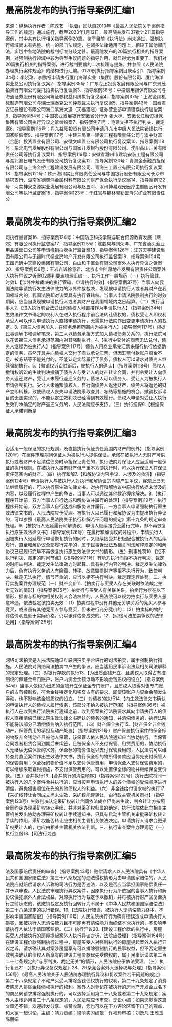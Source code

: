 # 最高院发布的执行指导案例汇编1

来源：纵横执行作者：陈孜艺 「执着」团队自2010年《最高人民法院关于案例指导工作的规定》通过施行，截至2023年1月12日，最高院共发布37批计211篇指导案例，其中共有执行相关指导案例20篇。鉴于目前《执行法》尚未通过，强制执行领域尚未有完整、统一的部门法规定，在诸多法律适用问题上，相较于其他部门法，实践中各地法院的裁判标准分歧尤甚。最高院发布的20篇执行相关的指导案例，对强制执行领域中较为典型争议问题的指导作用，就显得尤为重要了。我们对20篇执行相关的指导案例，进行裁判要旨的二次梳理与提炼，并参照《人民法院办理执行案件规范》的结构进行汇编。0120例执行指导案例目录索引1．指导案例34号：李晓玲、李鹏裕申请执行厦门海洋实业（集团）股份有限公司、厦门海洋实业总公司执行复议案2．指导案例35号：广东龙正投资发展有限公司与广东景茂拍卖行有限公司委托拍卖执行复议案3．指导案例36号：中投信用担保有限公司与海通证券股份有限公司等证券权益纠纷执行复议案4．指导案例37号：上海金纬机械制造有限公司与瑞士瑞泰克公司仲裁裁决执行复议案5．指导案例43号：国泰君安证券股份有限公司海口滨海大道（天福酒店）证券营业部申请错误执行赔偿案6．指导案例54号：中国农业发展银行安徽省分行诉 张大标、安徽长江融资担保集团有限公司执行异议之诉纠纷案7．指导案例71号：毛建文拒不执行判决、裁定案8．指导案例116号：丹东益阳投资有限公司申请丹东市中级人民法院错误执行国家赔偿案9．指导案例117号：中建三局第一建设工程有限责任公司与澳中财富（合肥）投资置业有限公司、安徽文峰置业有限公司执行复议案10．指导案例118号：东北电气发展股份有限公司与国家开发银行股份有限公司、沈阳高压开关有限责任公司等执行复议案11．指导案例119号：安徽省滁州市建筑安装工程有限公司与湖北追日电气股份有限公司执行复议案12．指导案例120号：青海金泰融资担保有限公司与上海金桥工程建设发展有限公司、青海三工置业有限公司执行复议案13．指导案例121号：株洲海川实业有限责任公司与中国银行股份有限公司长沙市蔡锷支行、湖南省德奕鸿金属材料有限公司财产保全执行复议案14．指导案例122号：河南神泉之源实业发展有限公司与赵五军、汝州博易观光医疗主题园区开发有限公司等执行监督案15．指导案例123号：于红岩与锡林郭勒盟隆兴矿业有限责任公

# 最高院发布的执行指导案例汇编2

司执行监督案16．指导案例124号：中国防卫科技学院与联合资源教育发展（燕郊）有限公司执行监督案17．指导案例125号：陈载果与刘荣坤、广东省汕头渔业用品进出口公司等申请撤销拍卖执行监督案18．指导案例126号：江苏天宇建设集团有限公司与无锡时代盛业房地产开发有限公司执行监督案19．指导案例154号：王四光诉中天建设集团有限公司、白山和丰置业有限公司案外人执行异议之诉案20．指导案例156号：王岩岩诉徐意君、北京市金陛房地产发展有限责任公司案外人执行异议之诉案02裁判要点梳理汇编一、执行工作一般规范（一）执行管辖、时效1.【涉外仲裁裁决的执行管辖、申请执行时效】（指导案例37号）当事人向我国法院申请执行发生法律效力的涉外仲裁裁决，发现被申请执行人或者其财产在我国领域内的，我国法院即对该案具有执行管辖权。当事人申请法院强制执行的时效期间，应当自发现被申请执行人或者其财产在我国领域内之日起算。（二）执行当事人2.【进入执行前合法受让的债权人可直接作为申请执行人】（指导案例34号）生效法律文书确定的权利人在进入执行程序前合法转让债权的，债权受让人即权利承受人可以作为申请执行人直接申请执行，无需执行法院作出变更申请执行人的裁定。3.【第三人债务加入，在债务承担范围内为被执行人】（指导案例117号）根据民事调解书和调解笔录，第三人以债务承担方式加入债权债务关系的，执行法院可以在该第三人债务承担范围内对其强制执行。4.【执行中交付的商票无法兑付，债务人继续为被执行人】（指导案例117号）债务人用商业承兑汇票来履行执行依据确定的债务，虽然开具并向债权人交付了商业承兑汇票，但因汇票付款账户资金不足、被冻结等不能兑付的，不能认定实际履行了债务，债权人可以请求对债务人继续强制执行。5.【撤销权诉讼胜诉后，被执行人的确认】（指导案例118号）债权人撤销权诉讼的生效判决撤销了债务人与受让人的财产转让合同，并判令受让人向债务人返还财产，受让人未履行返还义务的，债权人可以债务人、受让人为被执行人申请强制执行。受让人未通知债权人，自行向债务人返还财产，债务人将返还的财产立即转移，致使债权人丧失申请法院采取查封、冻结等措施的机会，撤销权诉讼目的无法实现的，不能认定生效判决已经得到有效履行。债权人申请对受让人执行生效判决确定的财产返还义务的，人民法院应予支持。（三）执行担保6.【根据保证人承诺判断是

# 最高院发布的执行指导案例汇编3

否适用一般保证的执行规则，及直接执行保证责任范围内财产的例外】（指导案例120号）在案件审理期间保证人为被执行人提供保证，承诺在被执行人无财产可供执行或者财产不足清偿债务时承担保证责任的，执行法院对保证人应当适用一般保证的执行规则。在被执行人虽有财产但严重不方便执行时，可以执行保证人在保证责任范围内的财产。（四）执行和解7.【和解协议内容争议、未涉及的救济】（指导案例124号）申请执行人与被执行人对执行和解协议的内容产生争议，客观上已无法继续履行的，可以执行原生效法律文书。对执行和解协议中原执行依据未涉及的内容，以及履行过程中产生的争议，当事人可以通过其他救济程序解决。8.【执行程序开始前，双方当事人自行达成和解协议并履行的处理】（指导案例119号）执行程序开始前，双方当事人自行达成和解协议并履行，一方当事人申请强制执行原生效法律文书的，人民法院应予受理。被执行人以已履行和解协议为由提出执行异议的，可以参照《最高人民法院关于执行和解若干问题的规定》第十九条的规定审查处理。9.【被执行人迟延履行和解协议，申请人继续接受至履行完毕，即不再恢复执行原生效法律文书】（指导案例126号）在履行和解协议的过程中，申请执行人因被执行人迟延履行申请恢复执行的同时，又继续接受并积极配合被执行人的后续履行，直至和解协议全部履行完毕的，属于民事诉讼法及相关司法解释规定的和解协议已经履行完毕不再恢复执行原生效法律文书的情形。（五）刑事处罚10.【拒不执行判决、裁定的时间节点】（指导案例71号）有能力执行而拒不执行判决、裁定的时间从判决、裁定发生法律效力时起算。具有执行内容的判决、裁定发生法律效力后，负有执行义务的人有隐藏、转移、故意毁损财产等拒不执行行为，致使判决、裁定无法执行，情节严重的，应当以拒不执行判决、裁定罪定罪处罚。二、执行实施案件办理规范（一）财产变价11.【拍卖行与买受人存在关联时依法裁定拍卖无效的情形】（指导案例35号）拍卖行与买受人有关联关系，拍卖行为存在以下情形，损害与标的物相关权利人合法权益的，人民法院可以视为拍卖行与买受人恶意串通，依法裁定该拍卖无效：（1）拍卖过程中没有其他无关联关系的竞买人参与竞买，或者虽有其他竞买人参与竞买，但未进行充分竞价的；（2）拍卖标的物的评估价明显低于实际价格，仍以该评估价成交的。12.【网络司法拍卖争议的法律适用】（指导案例125号）

# 最高院发布的执行指导案例汇编4

网络司法拍卖是人民法院通过互联网拍卖平台进行的司法拍卖，属于强制执行措施。人民法院对网络司法拍卖中产生的争议，应当适用民事诉讼法及相关司法解释的规定处理。（二）对银行存款的执行13.【为出质金钱开立、且质权人取得占有控制权的保证金专门账户，账户内资金余额浮动不影响金钱质权的设立】（指导案例54号）当事人依约为出质的金钱开立保证金专门账户，且质权人取得对该专门账户的占有控制权，符合金钱特定化和移交占有的要求，即使该账户内资金余额发生浮动，也不影响该金钱质权的设立。（三）对债权的执行14.【向生效法律文书确认的申请执行人的债权人履行债务，该部分不纳入被执行范围】（指导案例36号）被执行人在收到执行法院执行通知之前，收到另案执行法院要求其向申请执行人的债权人直接清偿已经法院生效法律文书确认的债务的通知，并清偿债务的，执行法院不能将该部分已清偿债务纳入执行范围。（四）财产保全执行15.【财产保全非金钱动产，保管费用的承担及动产处置】（指导案例121号）财产保全执行案件的保全标的物系非金钱动产且被他人保管，该保管人依人民法院通知应当协助执行。当保管合同或者租赁合同到期后未续签，且被保全人不支付保管、租赁费用的，协助执行人无继续无偿保管的义务。保全标的物价值足以支付保管费用的，人民法院可以维持查封直至案件作出生效法律文书，执行保全标的物所得价款应当优先支付保管人的保管费用；保全标的物价值不足以支付保管费用，申请保全人支付保管费用的，可以继续采取查封措施，不支付保管费用的，可以处置保全标的物并继续保全变价款。（五）合并执行16.【合并执行的清偿顺序】（指导案例122号）执行法院将同一被执行人的几个案件合并执行的，应当按照申请执行人的各个债权的受偿顺序进行清偿，避免侵害顺位在先的其他债权人的利益。（六）非金钱给付请求权的执行17.【采矿权转让合同成立尚未生效，采矿权能否转让，由行政主管机关审批】（指导案例123号）生效判决认定采矿权转让合同依法成立但尚未生效，判令转让方按照合同约定办理采矿权转让手续，并非对采矿权归属的确定，执行法院依此向相关主管机关发出协助办理采矿权转让手续通知书，只具有启动主管机关审批采矿权转让手续的作用，采矿权能否转让应由相关主管机关依法决定。申请执行人请求变更采矿权受让人的，也应由相关主管机关依法判断。三、执行审查案件办理规范（一）执行监督18.【司法行为违

# 最高院发布的执行指导案例汇编5

法及国家赔偿责任的审查】（指导案例43号）赔偿请求人以人民法院具有《中华人民共和国国家赔偿法》第三十八条规定的违法侵权情形为由申请国家赔偿的，人民法院应就赔偿请求人诉称的司法行为是否违法，以及是否应当承担国家赔偿责任一并予以审查。人民法院审理执行异议案件，因原执行行为所依据的当事人执行和解协议侵犯案外人合法权益，对原执行行为裁定予以撤销，并将被执行财产回复至执行之前状态的，该撤销裁定及执行回转行为不属于《中华人民共和国国家赔偿法》第三十八条规定的执行错误。19.【法院执行错误，被执行人无清偿能力终本，不影响申请国家赔偿】（指导案例116号）人民法院执行行为确有错误造成申请执行人损害，因被执行人无清偿能力且不可能再有清偿能力而终结本次执行的，不影响申请执行人依法申请国家赔偿。（二）执行异议20.【建设工程价款的执行中，房屋买受人对被执行的房屋提起案外人执行异议之诉，法院应受理】（指导案例154号）在建设工程价款强制执行过程中，房屋买受人对强制执行的房屋提起案外人执行异议之诉，请求确认其对案涉房屋享有可以排除强制执行的民事权益，但不否定原生效判决确认的债权人所享有的建设工程价款优先受偿权的，属于民事诉讼法第二百二十七条规定的“与原判决、裁定无关”的情形，人民法院应予依法受理。（三）执行复议21.【《执行异议复议规定》28、29条竞合案外人选择权与处理】（指导案例156号）《最高人民法院关于人民法院办理执行异议和复议案件若干问题的规定》第二十八条规定了不动产买受人排除金钱债权执行的权利，第二十九条规定了消费者购房人排除金钱债权执行的权利。案外人对登记在被执行的房地产开发企业名下的商品房请求排除强制执行的，可以选择适用第二十八条或者第二十九条规定；案外人主张适用第二十八条规定的，人民法院应予审查。无讼小编：如果您觉得这篇文章还不错，欢迎转发分享、点赞收藏，您也可以在下方评论区留下自己的观点，和大家一起讨论。主编：靖力责编：梁萌实习编辑：许福玲审核：刘逸凡 王雅玉 陈丽娟

